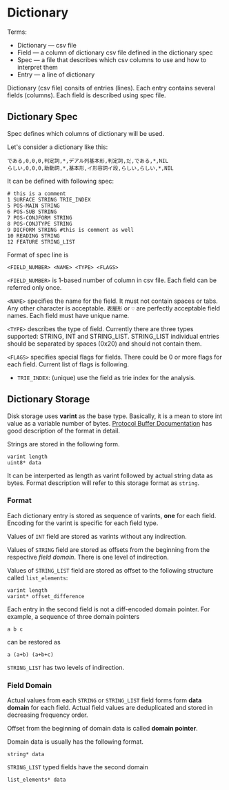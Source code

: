 # Dictionary 

Terms:

* Dictionary — csv file
* Field — a column of dictionary csv file defined in the
  dictionary spec
* Spec — a file that describes which csv columns to use and 
  how to interpret them  
* Entry — a line of dictionary

Dictionary (csv file) consits of entries (lines).
Each entry contains several fields (columns).
Each field is described using spec file.


## Dictionary Spec

Spec defines which columns of dictionary will be used.

Let's consider a dictionary like this:

```
である,0,0,0,判定詞,*,デアル列基本形,判定詞,だ,である,*,NIL
らしい,0,0,0,助動詞,*,基本形,イ形容詞イ段,らしい,らしい,*,NIL
```


It can be defined with following spec:

```
# this is a comment
1 SURFACE STRING TRIE_INDEX
5 POS-MAIN STRING
6 POS-SUB STRING
7 POS-CONJFORM STRING
8 POS-CONJTYPE STRING
9 DICFORM STRING #this is comment as well
10 READING STRING
12 FEATURE STRING_LIST
```

Format of spec line is

```
<FIELD_NUMBER> <NAME> <TYPE> <FLAGS>
```

`<FIELD_NUMBER>` is 1-based number of column in csv file.
Each field can be referred only once.

`<NAME>` specifies the name for the field. 
It must not contain spaces or tabs.
Any other character is acceptable. 
`表層形` or `♡` are perfectly acceptable field names.
Each field must have unique name.

`<TYPE>` describes the type of field. 
Currently there are three types supported:
STRING, INT and STRING_LIST.
STRING_LIST individual entries should be separated
by spaces (0x20) and should not contain them.

`<FLAGS>` specifies special flags for fields.
There could be 0 or more flags for each field.
Current list of flags is following.

* `TRIE_INDEX`: (unique) use the field as trie index for the
  analysis.

## Dictionary Storage

Disk storage uses **varint** as the base type.
Basically, it is a mean to store int value
as a variable number of bytes.
[Protocol Buffer Documentation](https://developers.google.com/protocol-buffers/docs/encoding)
has good description of the format
in detail.

Strings are stored in the following form.
```
varint length
uint8* data
```
It can be interperted as length as varint followed
by actual string data as bytes.
Format description will refer to 
this storage format as `string`.

### Format

Each dictionary entry is stored as sequence of varints, 
**one** for each field.
Encoding for the varint is specific for each field type.

Values of `INT` field are stored as varints 
without any indirection.

Values of `STRING` field are stored as offsets
from the beginning from the respective *field domain*.
There is one level of indirection.

Values of `STRING_LIST` field are stored as offset
to the following structure called `list_elements`:
```
varint length
varint* offset_difference
```
Each entry in the second field is not 
a diff-encoded domain pointer.
For example, a sequence of three domain pointers
```
a b c
```
can be restored as
```
a (a+b) (a+b+c)
```
`STRING_LIST` has two levels of indirection.

### Field Domain

Actual values from each `STRING` or `STRING_LIST` field
forms form **data domain** for each field.
Actual field values are deduplicated and 
stored in decreasing frequency order.

Offset from the beginning of domain data is called **domain pointer**.

Domain data is usually has the following format.
```
string* data
```

`STRING_LIST` typed fields have the second domain

```
list_elements* data
```
